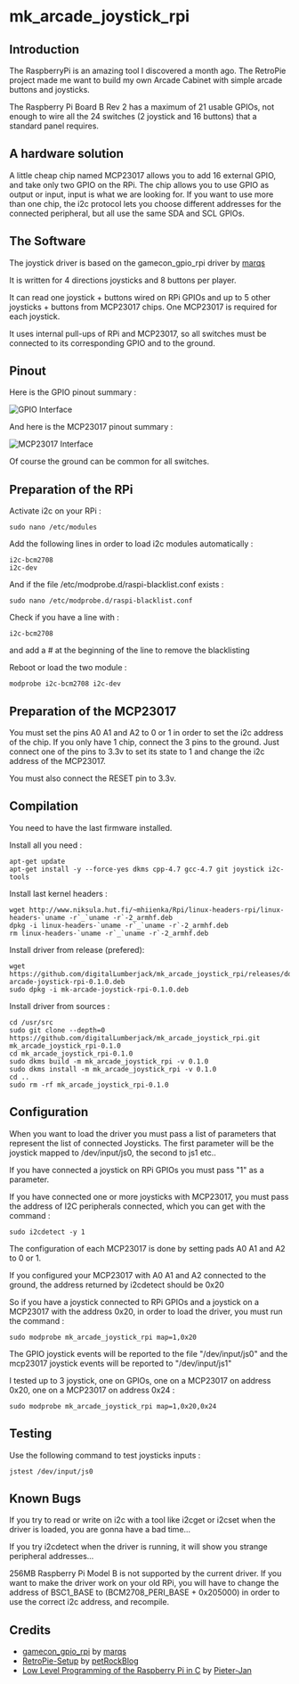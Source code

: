 mk_arcade_joystick_rpi
==============


Introduction
-------------
The RaspberryPi is an amazing tool I discovered a month ago. The RetroPie project made me want to build my own Arcade Cabinet with simple arcade buttons and joysticks.

The Raspberry Pi Board B Rev 2 has a maximum of 21 usable GPIOs, not enough to wire all the 24 switches (2 joystick and 16 buttons) that a standard panel requires.

A hardware solution
-------------
A little cheap chip named MCP23017 allows you to add 16 external GPIO, and take only two GPIO on the RPi. The chip allows you to use GPIO as output or input, input is what we are looking for. If you want to use more than one chip, the i2c protocol lets you choose different addresses for the connected peripheral, but all use the same SDA and SCL GPIOs.

The Software 
-------------
The joystick driver is based on the gamecon_gpio_rpi driver by [marqs](https://github.com/marqs85)

It is written for 4 directions joysticks and 8 buttons per player.

It can read one joystick + buttons wired on RPi GPIOs and up to 5 other joysticks + buttons from MCP23017 chips. One MCP23017 is required for each joystick.


It uses internal pull-ups of RPi and MCP23017, so all switches must be connected to its corresponding GPIO and to the ground.

Pinout
-------------
Here is the GPIO pinout summary :


![GPIO Interface](https://github.com/DigitalLumberjack/mk_arcade_joystick_rpi/raw/master/wiki/images/mk_joystick_arcade_GPIOs.png)


And here is the MCP23017 pinout summary :


![MCP23017 Interface](https://github.com/DigitalLumberjack/mk_arcade_joystick_rpi/raw/master/wiki/images/mk_joystick_arcade_mcp23017.png)

Of course the ground can be common for all switches.

Preparation of the RPi
-------------
Activate i2c on your RPi :
```shell
sudo nano /etc/modules
```
Add the following lines in order to load i2c modules automatically :
```shell
i2c-bcm2708 
i2c-dev
```

And if the file /etc/modprobe.d/raspi-blacklist.conf exists : 
```shell
sudo nano /etc/modprobe.d/raspi-blacklist.conf
```

Check if you have a line with :
```shell
i2c-bcm2708 
```
and add a # at the beginning of the line to remove the blacklisting

Reboot or load the two module :
```shell
modprobe i2c-bcm2708 i2c-dev
```

Preparation of the MCP23017
-------------

You must set the pins A0 A1 and A2 to 0 or 1 in order to set the i2c address of the chip. If you only have 1 chip, connect the 3 pins to the ground.
Just connect one of the pins to 3.3v to set its state to 1 and change the i2c address of the MCP23017.

You must also connect the RESET pin to 3.3v.


Compilation 
-------------

You need to have the last firmware installed.

Install all you need :
```shell
apt-get update
apt-get install -y --force-yes dkms cpp-4.7 gcc-4.7 git joystick i2c-tools
```

Install last kernel headers :
```shell
wget http://www.niksula.hut.fi/~mhiienka/Rpi/linux-headers-rpi/linux-headers-`uname -r`_`uname -r`-2_armhf.deb
dpkg -i linux-headers-`uname -r`_`uname -r`-2_armhf.deb
rm linux-headers-`uname -r`_`uname -r`-2_armhf.deb
```

Install driver from release (prefered):
```shell
wget https://github.com/digitalLumberjack/mk_arcade_joystick_rpi/releases/download/0.1.0/mk-arcade-joystick-rpi-0.1.0.deb
sudo dpkg -i mk-arcade-joystick-rpi-0.1.0.deb
```

Install driver from sources :
```shell
cd /usr/src
sudo git clone --depth=0 https://github.com/digitalLumberjack/mk_arcade_joystick_rpi.git mk_arcade_joystick_rpi-0.1.0
cd mk_arcade_joystick_rpi-0.1.0
sudo dkms build -m mk_arcade_joystick_rpi -v 0.1.0
sudo dkms install -m mk_arcade_joystick_rpi -v 0.1.0
cd ..
sudo rm -rf mk_arcade_joystick_rpi-0.1.0
```


Configuration 
-------------
When you want to load the driver you must pass a list of parameters that represent the list of connected Joysticks. The first parameter will be the joystick mapped to /dev/input/js0, the second to js1 etc..

If you have connected a joystick on RPi GPIOs you must pass "1" as a parameter.

If you have connected one or more joysticks with MCP23017, you must pass the address of I2C peripherals connected, which you can get with the command :

```shell
sudo i2cdetect -y 1
```

The configuration of each MCP23017 is done by setting pads A0 A1 and A2 to 0 or 1.

If you configured your MCP23017 with A0 A1 and A2 connected to the ground, the address returned by i2cdetect should be 0x20

So if you have a joystick connected to RPi GPIOs and a joystick on a MCP23017 with the address 0x20, in order to load the driver, you must run the command :

```shell
sudo modprobe mk_arcade_joystick_rpi map=1,0x20
```

The GPIO joystick events will be reported to the file "/dev/input/js0" and the mcp23017 joystick events will be reported to "/dev/input/js1"

I tested up to 3 joystick, one on GPIOs, one on a MCP23017 on address 0x20, one on a MCP23017 on address 0x24 :

```shell
sudo modprobe mk_arcade_joystick_rpi map=1,0x20,0x24
```

Testing
-------------

Use the following command to test joysticks inputs :
```shell
jstest /dev/input/js0
```

Known Bugs
-------------
If you try to read or write on i2c with a tool like i2cget or i2cset when the driver is loaded, you are gonna have a bad time... 

If you try i2cdetect when the driver is running, it will show you strange peripheral addresses...

256MB Raspberry Pi Model B is not supported by the current driver. If you want to make the driver work on your old RPi, you will have to change the address of BSC1_BASE to (BCM2708_PERI_BASE + 0x205000) in order to use the correct i2c address, and recompile.

Credits
-------------
-  [gamecon_gpio_rpi](https://github.com/petrockblog/RetroPie-Setup/wiki/gamecon_gpio_rpi) by [marqs](https://github.com/marqs85)
-  [RetroPie-Setup](https://github.com/petrockblog/RetroPie-Setup) by [petRockBlog](http://blog.petrockblock.com/)
-  [Low Level Programming of the Raspberry Pi in C](http://www.pieter-jan.com/node/15) by [Pieter-Jan](http://www.pieter-jan.com/)
